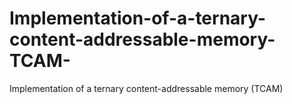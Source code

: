 # Implementation-of-a-ternary-content-addressable-memory-TCAM-
Implementation of a ternary content-addressable memory (TCAM)
